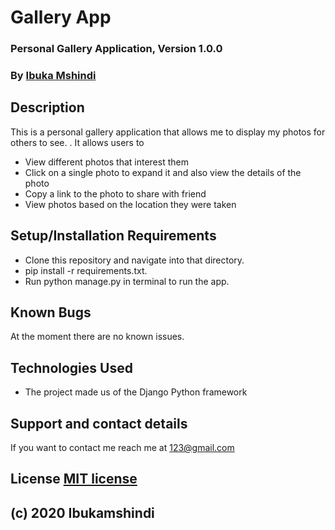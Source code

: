 # Gallery App
### Personal Gallery Application, Version 1.0.0
### By [Ibuka Mshindi](https://github.com/ibukamshindi)
## Description
This is a personal gallery application that allows me to display my photos for others to see.
. It allows users to
* View different photos that interest them
* Click on a single photo to expand it and also view the details of the photo
* Copy a link to the photo to share with  friend
* View photos based on the location they were taken
## Setup/Installation Requirements
* Clone this repository and navigate into that directory.
* pip install -r requirements.txt.
* Run python manage.py in terminal to run the app.
## Known Bugs
At the moment there are no known issues.
## Technologies Used
* The project made us of the Django Python framework
## Support and contact details
If you want to contact me reach me at 123@gmail.com
## License [MIT license](https://opensource.org/licenses/MIT)
## (c) 2020 Ibukamshindi
